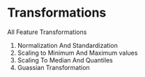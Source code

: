 # Transformations
All Feature Transformations
1. Normalization And Standardization
2. Scaling to Minimum And Maximum values
3. Scaling To Median And Quantiles
4. Guassian Transformation

